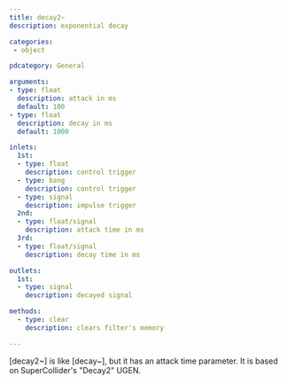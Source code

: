 ```yaml
---
title: decay2~
description: exponential decay

categories:
 - object

pdcategory: General

arguments:
- type: float
  description: attack in ms
  default: 100
- type: float
  description: decay in ms
  default: 1000

inlets:
  1st:
  - type: float
    description: control trigger
  - type: bang
    description: control trigger
  - type: signal
    description: impulse trigger
  2nd:
  - type: float/signal
    description: attack time in ms
  3rd:
  - type: float/signal
    description: decay time in ms

outlets:
  1st:
  - type: signal
    description: decayed signal

methods:
  - type: clear
    description: clears filter's memory

---
```


[decay2~] is like [decay~], but it has an attack time parameter. It is based on SuperCollider's "Decay2" UGEN.

